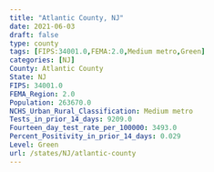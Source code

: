 ```yaml
---
title: "Atlantic County, NJ"
date: 2021-06-03
draft: false
type: county
tags: [FIPS:34001.0,FEMA:2.0,Medium metro,Green]
categories: [NJ]
County: Atlantic County
State: NJ
FIPS: 34001.0
FEMA_Region: 2.0
Population: 263670.0
NCHS_Urban_Rural_Classification: Medium metro
Tests_in_prior_14_days: 9209.0
Fourteen_day_test_rate_per_100000: 3493.0
Percent_Positivity_in_prior_14_days: 0.029
Level: Green
url: /states/NJ/atlantic-county
---
```



